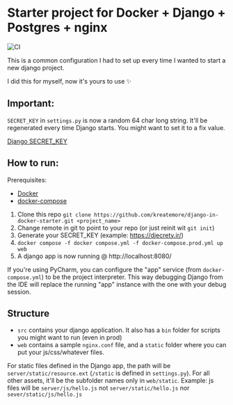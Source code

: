 # Starter project for Docker + Django + Postgres + nginx
![CI](https://github.com/kreatemore/django-in-docker-starter/workflows/Build/badge.svg)

This is a common configuration I had to set up every time I wanted to start a new django project. 

I did this for myself, now it's yours to use ✨

## Important:

`SECRET_KEY` in `settings.py` is now a random 64 char long string. It'll be regenerated every time Django starts. You might want to set it to a fix value.

[Django SECRET_KEY](https://docs.djangoproject.com/en/2.2/ref/settings/#std:setting-SECRET_KEY)

## How to run:

Prerequisites: 
* [Docker](https://docs.docker.com/install/)
* [docker-compose](https://docs.docker.com/compose/install/)

1. Clone this repo `git clone https://github.com/kreatemore/django-in-docker-starter.git <project_name>`
2. Change remote in git to point to your repo (or just reinit wit `git init`)
3. Generate your SECRET_KEY (example: https://djecrety.ir/)
4. `docker compose -f docker compose.yml -f docker-compose.prod.yml up web`
5. A django app is now running @ http://localhost:8080/

If you're using PyCharm, you can configure the "app" service (from `docker-compose.yml`) to be the project interpreter.
This way debugging Django from the IDE will replace the running "app" instance with the one with your debug session.

## Structure

* `src` contains your django application. It also has a `bin` folder for
scripts you might want to run (even in prod)
* `web` contains a sample `nginx.conf` file, and a `static` folder where you can put
your js/css/whatever files.

For static files defined in the Django app, the path will be `server/static/resource.ext` (`/static` is defined in `settings.py`).
For all other assets, it'll be the subfolder names only in `web/static`. 
Example: js files will be `server/js/hello.js` not `server/static/hello.js` nor `sever/static/js/hello.js`
